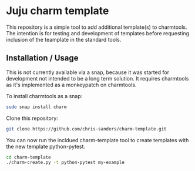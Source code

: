 # Juju charm template
This repository is a simple tool to add additional template(s) to charmtools.
The intention is for testing and development of templates before requesting
inclusion of the teamplate in the standard tools.

## Installation / Usage
This is not currently available via a snap, because it was started for development not
intended to be a long term solution. It requires charmtools as it's implemented
as a monkeypatch on charmtools.

To install charmtools as a snap:
```bash
sudo snap install charm
```

Clone this repository:
```bash
git clone https://github.com/chris-sanders/charm-template.git
```

You can now run the incldued charm-template tool to create templates with the
new template python-pytest.
```bash
cd charm-template
./charm-create.py -t python-pytest my-example
```
